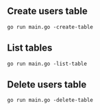 ## Create users table
```
go run main.go -create-table
```
## List tables
```
go run main.go -list-table
```
## Delete users table
```
go run main.go -delete-table
```